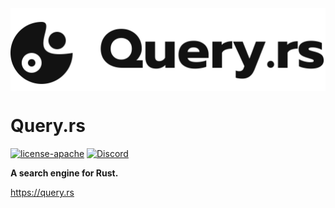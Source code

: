 <img align="center" src="/static/assets/logo.svg">

# Query.rs

[![license-apache](https://img.shields.io/badge/license-Apache-yellow.svg)](https://github.com/huhu/query.rs/blob/master/LICENSE)
[![Discord](https://img.shields.io/discord/711895914494558250?label=chat&logo=discord)](https://discord.gg/rPWWBqxBhp)

**A search engine for Rust.**

https://query.rs
